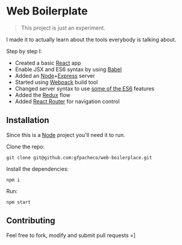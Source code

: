 # Web Boilerplate

> This project is just an experiment.

I made it to actually learn about the tools everybody is talking about.

Step by step I:

- Created a basic [React][react] app
- Enable JSX and ES6 syntax by using [Babel][babel]
- Added an [Node][node]+[Express][express] server
- Started using [Webpack][webpack] build tool
- Changed server syntax to use [some of the ES6][node-es6] features
- Added the [Redux][redux] flow
- Added [React Router][react-router] for navigation control

[react]: https://facebook.github.io/react/
[babel]: http://babeljs.io/
[node]: https://nodejs.org/
[express]: http://expressjs.com/
[webpack]: https://webpack.github.io/
[node-es6]: https://nodejs.org/en/docs/es6/
[redux]: http://redux.js.org/
[react-router]: https://github.com/rackt/react-router

## Installation

Since this is a [Node][node] project you'll need it to run.

Clone the repo:

    git clone git@github.com:gfpacheco/web-boilerplace.git

Install the dependencies:

    npm i

Run:

    npm start

## Contributing

Feel free to fork, modify and submit pull requests =]
